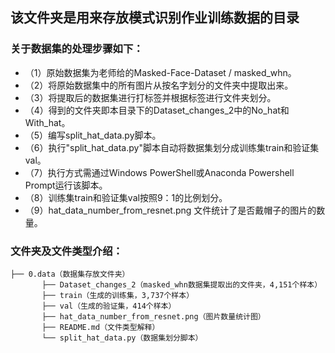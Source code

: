 ## 该文件夹是用来存放模式识别作业训练数据的目录
### 关于数据集的处理步骤如下：
* （1）原始数据集为老师给的Masked-Face-Dataset / masked_whn。
* （2）将原始数据集中的所有图片从按名字划分的文件夹中提取出来。
* （3）将提取后的数据集进行打标签并根据标签进行文件夹划分。
* （4）得到的文件夹即本目录下的Dataset_changes_2中的No_hat和With_hat。
* （5）编写split_hat_data.py脚本。
* （6）执行"split_hat_data.py"脚本自动将数据集划分成训练集train和验证集val。
* （7）执行方式需通过Windows PowerShell或Anaconda Powershell Prompt运行该脚本。
* （8）训练集train和验证集val按照9：1的比例划分。
* （9）hat_data_number_from_resnet.png 文件统计了是否戴帽子的图片的数量。
### 文件夹及文件类型介绍：
```
├── 0.data（数据集存放文件夹）   
       ├── Dataset_changes_2（masked_whn数据集提取出的文件夹，4,151个样本）  
       ├── train（生成的训练集，3,737个样本）  
       ├── val（生成的验证集，414个样本）
       ├── hat_data_number_from_resnet.png（图片数量统计图）
       ├── README.md（文件类型解释）
       └── split_hat_data.py（数据集划分脚本） 
```
